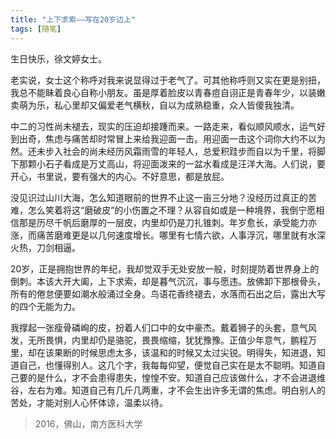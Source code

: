 ```yaml
---
title: "上下求索——写在20岁边上"
tags: [随笔]
---
```


生日快乐，徐文婷女士。

老实说，女士这个称呼对我来说显得过于老气了。可其他称呼则又实在更是别扭，我总不能眛着良心自称小朋友。虽是厚着脸皮以青春痘自诩正是青春年少，以装嫩卖萌为乐，私心里却又偏爱老气横秋，自以为成熟稳重，众人皆傻我独清。

中二的习性尚未褪去，现实的压迫却接踵而来。一路走来，看似顺风顺水，运气好到出奇，焦虑与痛苦却时常冒上来给我迎面一击。用迎面一击这个词你大约不以为然。还未步入社会的尚未经历风霜雨雪的年轻人，总爱积跬步而自以为千里，将脚下那颗小石子看成是万丈高山，将迎面泼来的一盆水看成是汪洋大海。人们说，要开心，书里说，要有强大的内心。不好意思，都是放屁。

没见识过山川大海，怎么知道眼前的世界不止这一亩三分地？没经历过真正的苦难，怎么笑着将这“磨破皮”的小伤置之不理？从容自如或是一种境界，我倒宁愿相信那是历尽千帆后磨厚的一层皮，内里却仍是刀扎锥刺。年岁愈长，承受能力亦涨，而痛苦磨难更是以几何速度增长。哪里有七情六欲，人事浮沉，哪里就有水深火热，刀剑相逼。

20岁，正是拥抱世界的年纪，我却觉双手无处安放一般，时刻提防着世界身上的倒刺。本该大开大阖，上下求索，却是暮气沉沉，事与愿违。放佛卸下那根骨头，所有的倦怠便要如潮水般涌过全身。鸟语花香终褪去，水落而石出之后，露出大写的四个无能为力。

我撑起一张瘦骨磷峋的皮，扮着人们口中的女中豪杰。戴着狮子的头套，意气风发，无所畏惧，内里却仍是骆驼，畏畏缩缩，犹犹豫豫。正值少年意气，鹏程万里，却在该果断的时候思虑太多，该温和的时候又太过尖锐。明得失，知进退，知道自己，也懂得别人。这几个字，我每每仰望，便觉自己实在是太不聪明。知道自己要的是什么，才不会患得患失，惶惶不安。知道自己应该做什么，才不会进退维谷，左右为难。知道自己有几斤几两重，才不会生出许多无谓的焦虑。明白别人的苦处，才能对别人心怀体谅，温柔以待。




> 2016，佛山，南方医科大学



